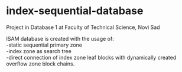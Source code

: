 # index-sequential-database
Project in Database 1 at Faculty of Technical Science, Novi Sad

ISAM database is created with the usage of: </br>
   -static sequential primary zone </br>
   -index zone as search tree </br>
   -direct connection of index zone leaf blocks with dynamically created overflow zone block chains.
